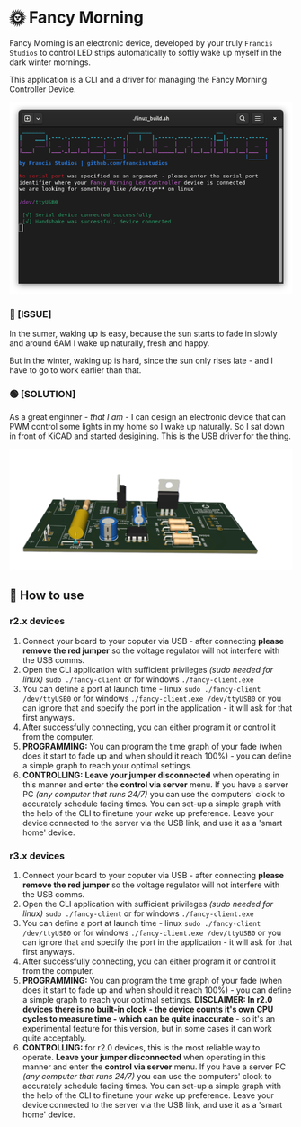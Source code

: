 # 🌞 Fancy Morning 

Fancy Morning is an electronic device, developed by your truly `Francis Studios` to control LED strips automatically to softly wake up myself in the dark winter mornings.

This application is a CLI and a driver for managing the Fancy Morning Controller Device.

![cli preview image](./docs/preview.png)

### 🔴 [ISSUE]

In the sumer, waking up is easy, because the sun starts to fade in slowly and around 6AM I wake up naturally, fresh and happy.

But in the winter, waking up is hard, since the sun only rises late - and I have to go to work earlier than that.

### 🟢 [SOLUTION]

As a great enginner _- that I am -_ I can design an electronic device that can PWM control some lights in my home so I wake up naturally. So I sat down in front of KiCAD and started desigining. This is the USB driver for the thing.

![board image](./docs/board-side.png)

## 🤖 How to use

### r2.x devices

1) Connect your board to your coputer via USB - after connecting **please remove the red jumper** so the voltage regulator will not interfere with the USB comms.
2) Open the CLI application with sufficient privileges _(sudo needed for linux)_   `sudo ./fancy-client` or for windows `./fancy-client.exe`
3) You can define a port at launch time - linux `sudo ./fancy-client /dev/ttyUSB0` or for windows `./fancy-client.exe /dev/ttyUSB0` or you can ignore that and specify the port in the application - it will ask for that first anyways.
4) After successfully connecting, you can either program it or control it from the computer.
5) **PROGRAMMING:** You can program the time graph of your fade (when does it start to fade up and when should it reach 100%) - you can define a simple graph to reach your optimal settings.
6) **CONTROLLING:**  **Leave your jumper disconnected** when operating in this manner and enter the **control via server** menu. If you have a server PC _(any computer that runs 24/7)_  you can use the computers' clock to accurately schedule fading times. You can set-up a simple graph with the help of the CLI to finetune your wake up preference. Leave your device connected to the server via the USB link, and use it as a 'smart home' device.

### r3.x devices

1) Connect your board to your coputer via USB - after connecting **please remove the red jumper** so the voltage regulator will not interfere with the USB comms.
2) Open the CLI application with sufficient privileges _(sudo needed for linux)_   `sudo ./fancy-client` or for windows `./fancy-client.exe`
3) You can define a port at launch time - linux `sudo ./fancy-client /dev/ttyUSB0` or for windows `./fancy-client.exe /dev/ttyUSB0` or you can ignore that and specify the port in the application - it will ask for that first anyways.
4) After successfully connecting, you can either program it or control it from the computer.
5) **PROGRAMMING:** You can program the time graph of your fade (when does it start to fade up and when should it reach 100%) - you can define a simple graph to reach your optimal settings. **DISCLAIMER: In r2.0 devices there is no built-in clock - the device counts it's own CPU cycles to measure time - which can be quite inaccurate** - so it's an experimental feature for this version, but in some cases it can work quite acceptably. 
6) **CONTROLLING:** for r2.0 devices, this is the most reliable way to operate. **Leave your jumper disconnected** when operating in this manner and enter the **control via server** menu. If you have a server PC _(any computer that runs 24/7)_  you can use the computers' clock to accurately schedule fading times. You can set-up a simple graph with the help of the CLI to finetune your wake up preference. Leave your device connected to the server via the USB link, and use it as a 'smart home' device.